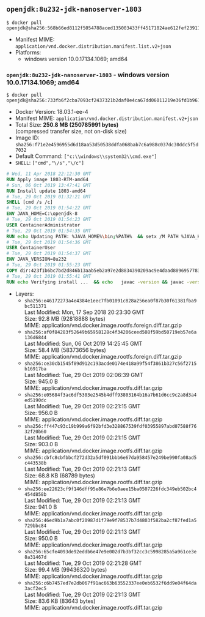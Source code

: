 ## `openjdk:8u232-jdk-nanoserver-1803`

```console
$ docker pull openjdk@sha256:568b66ed8112f5054788aced135003433ff45171824ae612fef23911fdb73dba
```

-	Manifest MIME: `application/vnd.docker.distribution.manifest.list.v2+json`
-	Platforms:
	-	windows version 10.0.17134.1069; amd64

### `openjdk:8u232-jdk-nanoserver-1803` - windows version 10.0.17134.1069; amd64

```console
$ docker pull openjdk@sha256:733fb6f2cba7093cf2437321b2daf0e4ca67dd06011219e36fd1b9617d4efb79
```

-	Docker Version: 18.03.1-ee-4
-	Manifest MIME: `application/vnd.docker.distribution.manifest.v2+json`
-	Total Size: **250.8 MB (250785991 bytes)**  
	(compressed transfer size, not on-disk size)
-	Image ID: `sha256:f71e2e4596955d6d18aa53d50538ddfa068bab7c6a988c037dc30ddc5f5d7032`
-	Default Command: `["c:\\windows\\system32\\cmd.exe"]`
-	`SHELL`: `["cmd","\/s","\/c"]`

```dockerfile
# Wed, 11 Apr 2018 22:12:30 GMT
RUN Apply image 1803-RTM-amd64
# Sun, 06 Oct 2019 13:47:41 GMT
RUN Install update 1803-amd64
# Tue, 29 Oct 2019 01:32:21 GMT
SHELL [cmd /s /c]
# Tue, 29 Oct 2019 01:54:22 GMT
ENV JAVA_HOME=C:\openjdk-8
# Tue, 29 Oct 2019 01:54:23 GMT
USER ContainerAdministrator
# Tue, 29 Oct 2019 01:54:35 GMT
RUN echo Updating PATH: %JAVA_HOME%\bin;%PATH% 	&& setx /M PATH %JAVA_HOME%\bin;%PATH%
# Tue, 29 Oct 2019 01:54:36 GMT
USER ContainerUser
# Tue, 29 Oct 2019 01:54:37 GMT
ENV JAVA_VERSION=8u232
# Tue, 29 Oct 2019 01:55:23 GMT
COPY dir:423f1b6bc7bd2d846b13aab5eb2a97e2d8834390209ac9e4daad889695778323 in C:\openjdk-8 
# Tue, 29 Oct 2019 01:55:41 GMT
RUN echo Verifying install ... 	&& echo   javac -version && javac -version 	&& echo   java -version && java -version
```

-	Layers:
	-	`sha256:e46172273a4e4384e1eec7fb01091c828a256ea0f87b30f61381fba9bc511371`  
		Last Modified: Mon, 17 Sep 2018 20:23:30 GMT  
		Size: 92.8 MB (92818888 bytes)  
		MIME: application/vnd.docker.image.rootfs.foreign.diff.tar.gzip
	-	`sha256:af0f84283f52649b65958128c4f34206ceed508f59bd50719eb57e6a136d6844`  
		Last Modified: Sun, 06 Oct 2019 14:25:45 GMT  
		Size: 58.4 MB (58373656 bytes)  
		MIME: application/vnd.docker.image.rootfs.foreign.diff.tar.gzip
	-	`sha256:ce30cb1545f89d912c193acde0174e418a99f54f3861b327c56f2715b16917ba`  
		Last Modified: Tue, 29 Oct 2019 02:06:39 GMT  
		Size: 945.0 B  
		MIME: application/vnd.docker.image.rootfs.diff.tar.gzip
	-	`sha256:e05684f3ac6df5303e2545b4dff93803164b16a7b61d6cc9c2a8d3a4ed5190dc`  
		Last Modified: Tue, 29 Oct 2019 02:21:15 GMT  
		Size: 956.0 B  
		MIME: application/vnd.docker.image.rootfs.diff.tar.gzip
	-	`sha256:ff447c93c19b999a6f92bfd3e328867539fdf03955897abd07588f7632f20b60`  
		Last Modified: Tue, 29 Oct 2019 02:21:15 GMT  
		Size: 903.0 B  
		MIME: application/vnd.docker.image.rootfs.diff.tar.gzip
	-	`sha256:cbfc8cbfbbcf272d32a5df091bbb6e67da958457e249be990fa08ad5c443538b`  
		Last Modified: Tue, 29 Oct 2019 02:21:13 GMT  
		Size: 68.8 KB (68789 bytes)  
		MIME: application/vnd.docker.image.rootfs.diff.tar.gzip
	-	`sha256:ee22623cf9f146dff95e86e7b6e0aee15ba0507226fdc349eb502bc4454d858b`  
		Last Modified: Tue, 29 Oct 2019 02:21:13 GMT  
		Size: 941.0 B  
		MIME: application/vnd.docker.image.rootfs.diff.tar.gzip
	-	`sha256:46ed9b1a7abc0f20987d1f79e9f78537b7d4803f582ba2cf87fed1a5729bbc84`  
		Last Modified: Tue, 29 Oct 2019 02:21:13 GMT  
		Size: 950.0 B  
		MIME: application/vnd.docker.image.rootfs.diff.tar.gzip
	-	`sha256:65cfe4093de92eddb6e47e9e002d7b3bf32cc3c5998285a5a961ce3e8a31467d`  
		Last Modified: Tue, 29 Oct 2019 02:21:28 GMT  
		Size: 99.4 MB (99436320 bytes)  
		MIME: application/vnd.docker.image.rootfs.diff.tar.gzip
	-	`sha256:c6b7457ed7e2db067f91ac663b63552337ee0eb6532f6dd9e04f64da3acf2ec5`  
		Last Modified: Tue, 29 Oct 2019 02:21:13 GMT  
		Size: 83.6 KB (83643 bytes)  
		MIME: application/vnd.docker.image.rootfs.diff.tar.gzip
